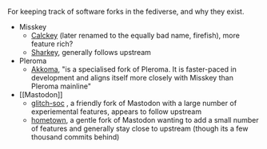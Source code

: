 For keeping track of software forks in the fediverse, and why they exist.

- Misskey
	- [Calckey](https://joinfirefish.org/) (later renamed to the equally bad name, firefish), more feature rich?
	- [Sharkey](https://joinsharkey.org), generally follows upstream
- Pleroma
	- [Akkoma](https://akkoma.social/), "is a specialised fork of Pleroma. It is faster-paced in development and aligns itself more closely with Misskey than Pleroma mainline"
- [[Mastodon]]
	- [glitch-soc](https://glitch-soc.github.io/docs/) , a friendly fork of Mastodon with a large number of experiemental features, appears to follow upstream
	- [hometown](https://github.com/hometown-fork/hometown), a gentle fork of Mastodon wanting to add a small number of features and generally stay close to upstream (though its a few thousand commits behind)

